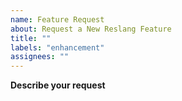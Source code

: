 ```yaml
---
name: Feature Request
about: Request a New Reslang Feature
title: ""
labels: "enhancement"
assignees: ""
---
```


**Describe your request**
